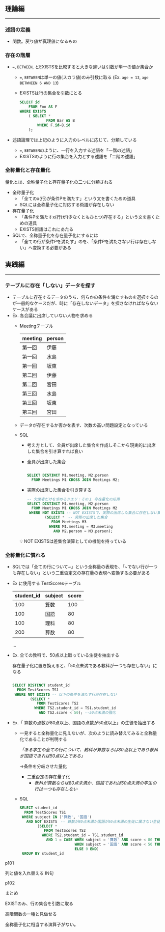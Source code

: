 ## 理論編

---

### 述語の定義

- 関数。戻り値が真理値になるもの

### 存在の階層

- `=`, `BETWEEN`, とEXISTSを比較すると大きな違いは引数が単一の値か集合か
    - `=`, `BETWEEN`は単一の値(スカラ値)のみ引数に取る (Ex. `age = 13`, `age BETWHEEN 6 AND 13`)
    - EXISTSは行の集合を引数にとる
        
        ```sql
        SELECT id
        	FROM Foo AS F
        WHERE EXISTS
        	( SELECT *
        			FROM Bar AS B
        		WHERE F.id=B.id
        	);
        ```
        
- 述語論理では上記のように入力のレベルに応じて、分類している
    - `=`, `BETWEEN`のように、一行を入力する述語を「一階の述語」
    - EXISTSのように行の集合を入力とする述語を「二階の述語」

### 全称量化と存在量化

量化とは、全称量子化と存在量子化の二つに分類される

- 全称量子化
    - 「全てのx(行)が条件Pを満たす」という文を書くための道具
    - SQLには全称量子化に対応する術語が存在しない
- 存在量子化
    - 「条件Pを満たすx(行)が(少なくともひとつ)存在する」という文を書くための道具
    - EXISTS術語はこれにあたる
- SQLで、全称量子化を存在量子化にするには
    - 「全ての行が条件Pを満たす」のを、「条件Pを満たさない行は存在しない」へ変換する必要がある

## 実践編

---

### テーブルに存在「しない」データを探す

- テーブルに存在するデータのうち、何らかの条件を満たすものを選択するのが一般的なケースだが、時に「存在しないデータ」を探さなければならないケースがある
- Ex. 各会議に出席していない人物を求める
    - Meetingテーブル
        
        
        | meeting | person |
        | --- | --- |
        | 第一回 | 伊藤 |
        | 第一回 | 水島 |
        | 第一回 | 坂東 |
        | 第二回 | 伊藤 |
        | 第二回 | 宮田 |
        | 第三回 | 水島 |
        | 第三回 | 坂東 |
        | 第三回 | 宮田 |
    - データが存在するか否かを表す、次数の高い問題設定となっている
    - SQL
        - 考え方として、全員が出席した集合を作成しそこから現実的に出席した集合を引き算すれば良い
        - 全員が出席した集合
            
            ```sql
            
            SELECT DISTINCT M1.meeting, M2.person
              FROM Meetings M1 CROSS JOIN Meetings M2;
            ```
            
        - 実際の出席した集合を引き算する
            
            ```sql
            -- 欠席者だけを求めるクエリ：その１ 存在量化の応用
            SELECT DISTINCT M1.meeting, M2.person
              FROM Meetings M1 CROSS JOIN Meetings M2
             WHERE NOT EXISTS -- NOT EXISTSで、実際の出席した集合に存在しない集合とtなる
                    (SELECT *　-- 実際の出席した集合
                       FROM Meetings M3
                      WHERE M1.meeting = M3.meeting
                        AND M2.person = M3.person);
            ```
            
        
        <aside>
        💡 NOT EXISTSは差集合演算としての機能を持っている
        
        </aside>
        

### 全称量化に慣れる

- SQLでは「全ての行について~」という全称量の表現を、「~でない行が一つも存在しない」という二重否定文の存在量の表現へ変換する必要がある
- Ex に使用する TestScoresテーブル
    
    
    | student_id | subject | score |
    | --- | --- | --- |
    | 100 | 算数 | 100 |
    | 100 | 国語 | 80 |
    | 100 | 理科 | 80 |
    | 200 | 算数 | 80 |
    
    …
    
- Ex. 全ての教科で、50点以上取っている生徒を抽出する
    
    存在量子化に置き換えると、「50点未満である教科が一つも存在しない」になる
    
    ```sql
    
    SELECT DISTINCT student_id
      FROM TestScores TS1
     WHERE NOT EXISTS -- 以下の条件を満たす行が存在しない
            (SELECT *
               FROM TestScores TS2
              WHERE TS2.student_id = TS1.student_id
                AND TS2.score < 50); --50点未満の強化
    ```
    
- Ex.「 算数の点数が80点以上、国語の点数が50点以上」の生徒を抽出する
    - 一見すると全称量化に見えないが、次のように読み替えてみると全称量化であることが判明する
        
        *「ある学生の全ての行について、教科が算数ならば80点以上であり教科が国語であれば50点以上である」*
        
        →条件を分岐させた量化
        
        - 二重否定の存在量子化
            - *教科が算数ならば80点未満か、国語であれば50点未満の学生の行は一つも存在しない*
    - SQL
        
        ```sql
        SELECT student_id
          FROM TestScores TS1
         WHERE subject IN ('算数', '国語')
           AND NOT EXISTS　-- 算数が80点未満か国語が50点未満の生徒に属さない生徒
                (SELECT *
                   FROM TestScores TS2
                  WHERE TS2.student_id = TS1.student_id
                    AND 1 = CASE WHEN subject = '算数' AND score < 80 THEN 1
                                 WHEN subject = '国語' AND score < 50 THEN 1
                                 ELSE 0 END)
         GROUP BY student_id
        ```
        

p101

列と値を入れ替える IN句

p102

まとめ

EXISTのみ、行の集合を引数に取る

高階関数の一種と見做せる

全称量子化に相当する演算子がない。